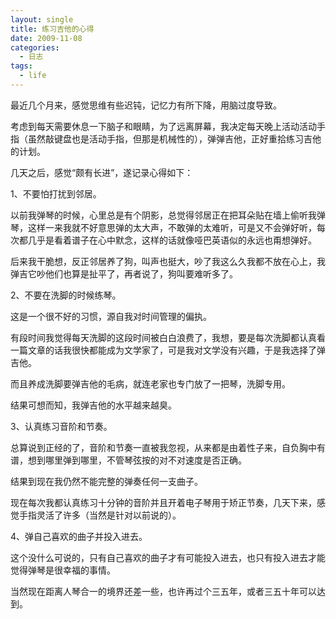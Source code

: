 ```yaml
---
layout: single
title: 练习吉他的心得
date: 2009-11-08
categories:
  - 日志
tags:
  - life
---
```


最近几个月来，感觉思维有些迟钝，记忆力有所下降，用脑过度导致。

考虑到每天需要休息一下脑子和眼睛，为了远离屏幕，我决定每天晚上活动活动手指（虽然敲键盘也是活动手指，但那是机械性的），弹弹吉他，正好重拾练习吉他的计划。

几天之后，感觉“颇有长进”，遂记录心得如下：

1、不要怕打扰到邻居。

以前我弹琴的时候，心里总是有个阴影，总觉得邻居正在把耳朵贴在墙上偷听我弹琴，这样一来我就不好意思弹的太大声，不敢弹的太难听，可是又不会弹好听，每次都几乎是看着谱子在心中默念，这样的话就像哑巴英语似的永远也甭想弹好。

后来我干脆想，反正邻居养了狗，叫声也挺大，吵了我这么久我都不放在心上，我弹吉它吵他们也算是扯平了，再者说了，狗叫要难听多了。

2、不要在洗脚的时候练琴。

这是一个很不好的习惯，源自我对时间管理的偏执。

有段时间我觉得每天洗脚的这段时间被白白浪费了，我想，要是每次洗脚都认真看一篇文章的话我很快都能成为文学家了，可是我对文学没有兴趣，于是我选择了弹吉他。

而且养成洗脚要弹吉他的毛病，就连老家也专门放了一把琴，洗脚专用。

结果可想而知，我弹吉他的水平越来越臭。

3、认真练习音阶和节奏。

总算说到正经的了，音阶和节奏一直被我忽视，从来都是由着性子来，自负胸中有谱，想到哪里弹到哪里，不管琴弦按的对不对速度是否正确。

结果到现在我仍然不能完整的弹奏任何一支曲子。

现在每次我都认真练习十分钟的音阶并且开着电子琴用于矫正节奏，几天下来，感觉手指灵活了许多（当然是针对以前说的）。

4、弹自己喜欢的曲子并投入进去。

这个没什么可说的，只有自己喜欢的曲子才有可能投入进去，也只有投入进去才能觉得弹琴是很幸福的事情。

当然现在距离人琴合一的境界还差一些，也许再过个三五年，或者三五十年可以达到。
